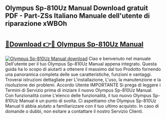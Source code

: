 ## Olympus Sp-810Uz Manual Download gratuit PDF - Part-ZSs Italiano Manuale dell'utente di riparazione xWBOh

# <h2><a href="http://dfaqcg.blite.top/?on=Olympus+Sp-810Uz+Manual">🔗Download 👉🔴 Olympus Sp-810Uz Manual</a></h2>

[![Olympus Sp-810Uz Manual download](https://i.imgur.com/lujVjoI.png)](http://dfaqcg.blite.top/?on=Olympus+Sp-810Uz+Manual)
Ciao e benvenuto nel manuale Dell'utente per il tuo Olympus Sp-810Uz Manual appena integrato. Questa guida ha lo scopo di aiutarti a ottenere il massimo dal tuo Prodotto fornendo una panoramica completa delle sue caratteristiche, funzioni e vantaggi. Troverai istruzioni dettagliate per L'installazione, L'uso, la manutenzione e la risoluzione dei problemi. Accordo Utente IMPORTANTE Si prega di leggere i Termini di Servizio prima di iniziare il nuovo Olympus Sp-810Uz Manual. Con funzionalità come L'elenco delle funzionalità, il tuo nuovo Olympus Sp-810Uz Manual è un punto di svolta. Ci aspettiamo che Olympus Sp-810Uz Manual ti abbia aiutato a familiarizzare con il tuo ultimo acquisto. In caso di domande o dubbi, non esitare a contattare il nostro Servizio Clienti.
